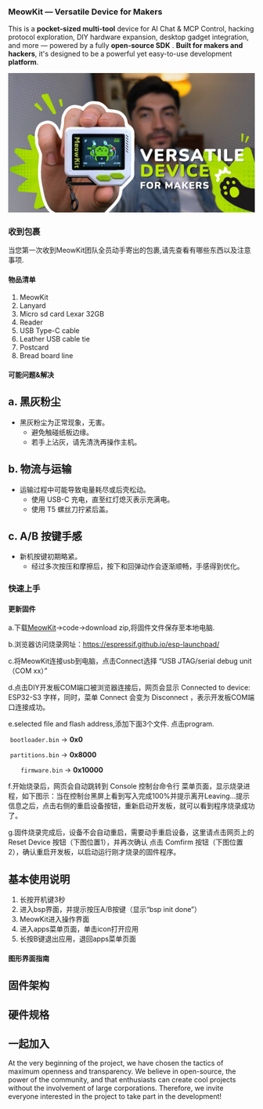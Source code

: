 ### **MeowKit — Versatile Device for Makers**

​This is a **pocket-sized multi-tool** device for AI Chat & MCP Control, hacking protocol exploration, DIY hardware expansion, desktop gadget integration, and more — powered by a fully **open-source SDK** . **Built for makers and hackers**, it's designed to be a powerful yet easy-to-use development **platform**.

![本地图片](2.assets/header.png)

### 收到包裹

当您第一次收到MeowKit团队全员动手寄出的包裹,请先查看有哪些东西以及注意事项.

#### 物品清单

1.  MeowKit
2.  Lanyard
3.  Micro sd card Lexar 32GB
4.  Reader
5.  USB Type-C cable
6.  Leather USB cable tie
7.  Postcard
8.  Bread board line

#### 可能问题&解决

## a. 黑灰粉尘
- 黑灰粉尘为正常现象，无害。
  - 避免触碰纸板边缘。
  - 若手上沾灰，请先清洗再操作主机。

## b. 物流与运输
- 运输过程中可能导致电量耗尽或后壳松动。
  - 使用 USB-C 充电，直至红灯熄灭表示充满电。
  - 使用 T5 螺丝刀拧紧后盖。

## c. A/B 按键手感
- 新机按键初期略紧。
  - 经过多次按压和摩擦后，按下和回弹动作会逐渐顺畅，手感得到优化。


### 快速上手

#### 更新固件

a.下载[MeowKit](https://github.com/happy-mingo/MeowKit)->code->download zip,将固件文件保存至本地电脑.

b.浏览器访问烧录网址：https://espressif.github.io/esp-launchpad/

​c.将MeowKit连接usb到电脑，点击Connect选择 “USB JTAG/serial debug unit（COM xx）”

​d.点击DIY开发板COM端口被浏览器连接后，网页会显示 Connected to device: ESP32-S3 字样，同时，菜单 Connect 会变为 Disconnect ，表示开发板COM端口连接成功。

e.selected file and flash address,添加下面3个文件. 点击program.

​		`bootloader.bin` → **0x0**

​		`partitions.bin` → **0x8000**

​		`	firmware.bin` → **0x10000**

f.开始烧录后，网页会自动跳转到 Console 控制台命令行 菜单页面，显示烧录进程，如下图示：当在控制台黑屏上看到写入完成100%并提示离开Leaving...提示信息之后，点击右侧的重启设备按钮，重新启动开发板，就可以看到程序烧录成功了。

​g.固件烧录完成后，设备不会自动重启，需要动手重启设备，这里请点击网页上的 Reset Device 按钮（下图位置1），并再次确认 点击 Comfirm 按钮（下图位置2），确认重启开发板，以启动运行刚才烧录的固件程序。

## 基本使用说明

1. 长按开机键3秒
2. 进入bsp界面，并提示按压A/B按键（显示“bsp init done”）
3. MeowKit进入操作界面
4. 进入apps菜单页面，单击icon打开应用
5. 长按B键退出应用，退回apps菜单页面

#### 图形界面指南


## 固件架构


## 硬件规格


## 一起加入

At the very beginning of the project, we have chosen the tactics of maximum openness and transparency. We believe in open-source, the power of the community, and that enthusiasts can create cool projects without the involvement of large corporations. Therefore, we invite everyone interested in the project to take part in the development!




